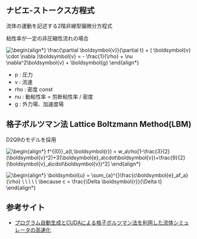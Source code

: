 ## ナビエ-ストークス方程式
流体の運動を記述する2階非線型偏微分方程式

粘性率が一定の非圧縮性流れの場合

![\begin{align*}
\frac{\partial \boldsymbol{v}}{\partial t} + ( \boldsymbol{v} \cdot \nabla )\boldsymbol{v}
= - \frac{1}{\rho} + \nu \nabla^2\boldsymbol{v} + \boldsymbol{g}
\end{align*}
](https://render.githubusercontent.com/render/math?math=%5Cdisplaystyle+%5Cbegin%7Balign%2A%7D%0A%5Cfrac%7B%5Cpartial+%5Cboldsymbol%7Bv%7D%7D%7B%5Cpartial+t%7D+%2B+%28+%5Cboldsymbol%7Bv%7D+%5Ccdot+%5Cnabla+%29%5Cboldsymbol%7Bv%7D%0A%3D+-+%5Cfrac%7B1%7D%7B%5Crho%7D+%5Cnabla%5Cp+%2B+%5Cnu+%5Cnabla%5E2%5Cboldsymbol%7Bv%7D+%2B+%5Cboldsymbol%7Bg%7D%0A%5Cend%7Balign%2A%7D%0A)

- p   : 圧力
- v   : 流速
- rho : 密度 const
- nu  : 動粘性率 = 剪断粘性率 / 密度
- g   : 外力場、加速度場

<!-- 質量保存則

![\begin{align*}
\nabla \cdot \boldsymbol{v} = 0
\end{align*}
](https://render.githubusercontent.com/render/math?math=%5Cdisplaystyle+%5Cbegin%7Balign%2A%7D%0A%5Cnabla+%5Ccdot+%5Cboldsymbol%7Bv%7D+%3D+0%0A%5Cend%7Balign%2A%7D%0A) -->


## 格子ボルツマン法 Lattice Boltzmann Method(LBM)
D2Q9のモデルを採用

![\begin{align*}
f^{(0)}_a(t,\boldsymbol{r}) = w_a\rho[1-\frac{3}{2}(\boldsymbol{v}^2)+3(\boldsymbol{e}_a\cdot\boldsymbol{v})+\frac{9}{2}(\boldsymbol{v}_a\cdot\boldsymbol{v})^2]
\end{align*}
](https://render.githubusercontent.com/render/math?math=%5Cdisplaystyle+%5Cbegin%7Balign%2A%7D%0Af%5E%7B%280%29%7D_a%28t%2C%5Cboldsymbol%7Br%7D%29+%3D+w_a%5Crho%5B1-%5Cfrac%7B3%7D%7B2%7D%28%5Cboldsymbol%7Bv%7D%5E2%29%2B3%28%5Cboldsymbol%7Be%7D_a%5Ccdot%5Cboldsymbol%7Bv%7D%29%2B%5Cfrac%7B9%7D%7B2%7D%28%5Cboldsymbol%7Bv%7D_a%5Ccdot%5Cboldsymbol%7Bv%7D%29%5E2%5D%0A%5Cend%7Balign%2A%7D%0A)

![\begin{align*}
\boldsymbol{u} = \sum_{a}^{}\frac{c\boldsymbol{e}_af_a}{\rho} \ \ \ \ \ \
\because c = \frac{\Delta \boldsymbol{r}}{\Delta t}			
\end{align*}
](https://render.githubusercontent.com/render/math?math=%5Cdisplaystyle+%5Cbegin%7Balign%2A%7D%0A%5Cboldsymbol%7Bu%7D+%3D+%5Csum_%7Ba%7D%5E%7B%7D%5Cfrac%7Bc%5Cboldsymbol%7Be%7D_af_a%7D%7B%5Crho%7D+%5C+%5C+%5C+%5C+%5C+%5C%0A%5Cbecause+c+%3D+%5Cfrac%7B%5CDelta+%5Cboldsymbol%7Br%7D%7D%7B%5CDelta+t%7D%09%09%09%0A%5Cend%7Balign%2A%7D%0A)


## 参考サイト
- [プログラム自動生成とCUDAによる格子ボルツマン法を利用した流体シミュレータの高速化](http://www.net.c.dendai.ac.jp/~goto/)
